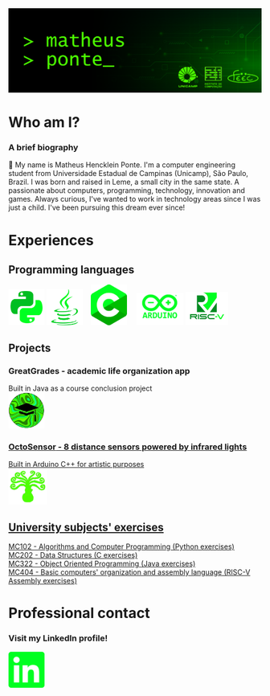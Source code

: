 <picture>
  <img alt="" src="https://github.com/matheusheusmat/matheusheusmat/blob/master/Principal.png">
</picture>

# **Who am I?**
### A brief biography ###
<p>👋 My name is Matheus Hencklein Ponte. I'm a computer engineering student from Universidade Estadual de Campinas (Unicamp), São Paulo, Brazil. I was born and raised in Leme, a small city in the same state. A passionate about computers, programming, technology, innovation and games. Always curious, I've wanted to work in technology areas since I was just a child. I've been pursuing this dream ever since!
</p>

# **Experiences**
## Programming languages ##
<p>
<picture><img alt="Python" src="https://github.com/matheusheusmat/matheusheusmat/blob/master/IconPython.png" width="72" height="72"></picture>
<picture><img alt="Java" src="https://github.com/matheusheusmat/matheusheusmat/blob/master/IconJava.png" width="72" height="72"></picture>&nbsp;&nbsp;&nbsp;
<picture><img alt="C" src="https://github.com/matheusheusmat/matheusheusmat/blob/master/IconC.png" width="72" height="81"></picture>&nbsp;&nbsp;&nbsp;&nbsp;
<picture><img alt="Arduino" src="https://github.com/matheusheusmat/matheusheusmat/blob/master/IconArduino.png" width="94" height="64"></picture>
<picture><img alt="RISC-V" src="https://github.com/matheusheusmat/matheusheusmat/blob/master/IconRiscV.png" width="85" height="66"></picture>
</p>

## Projects ##
### **GreatGrades** - academic life organization app ###
<p>
Built in Java as a course conclusion project<br>
<a href="https://github.com/lcardosott/greatGrades"><img alt="GreatGrades" src="https://github.com/matheusheusmat/matheusheusmat/blob/master/IconGreatGrades.png" width="72" height="72">
</p>

### **OctoSensor** - 8 distance sensors powered by infrared lights ###
<p>
Built in Arduino C++ for artistic purposes<br>
<a href="https://github.com/jupgit/octosensor"><img alt="OctoSensor" src="https://github.com/matheusheusmat/matheusheusmat/blob/master/IconOctoSensor.png" width="77" height="72">
</p>

## University subjects' exercises ##
[MC102 - Algorithms and Computer Programming (Python exercises)](https://github.com/matheusheusmat/MC102)<br>
[MC202 - Data Structures (C exercises)](https://github.com/matheusheusmat/MC202)<br>
[MC322 - Object Oriented Programming (Java exercises)](https://github.com/matheusheusmat/mc322-turmaB)<br>
[MC404 - Basic computers' organization and assembly language (RISC-V Assembly exercises)](https://github.com/matheusheusmat/MC404)<br>


# **Professional contact**
### Visit my LinkedIn profile! ###
<p>
<a href="https://www.linkedin.com/in/matheus-hencklein-ponte"><img alt="LinkedIn" src="https://github.com/matheusheusmat/matheusheusmat/blob/master/IconLinkedin.png" width="72" height="72">
</p>